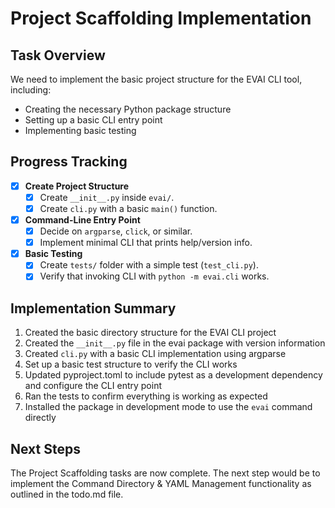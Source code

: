 # Project Scaffolding Implementation

## Task Overview
We need to implement the basic project structure for the EVAI CLI tool, including:
- Creating the necessary Python package structure
- Setting up a basic CLI entry point
- Implementing basic testing

## Progress Tracking
- [X] **Create Project Structure**  
  - [X] Create `__init__.py` inside `evai/`.
  - [X] Create `cli.py` with a basic `main()` function.
- [X] **Command-Line Entry Point**  
  - [X] Decide on `argparse`, `click`, or similar.
  - [X] Implement minimal CLI that prints help/version info.
- [X] **Basic Testing**  
  - [X] Create `tests/` folder with a simple test (`test_cli.py`).
  - [X] Verify that invoking CLI with `python -m evai.cli` works.

## Implementation Summary
1. Created the basic directory structure for the EVAI CLI project
2. Created the `__init__.py` file in the evai package with version information
3. Created `cli.py` with a basic CLI implementation using argparse
4. Set up a basic test structure to verify the CLI works
5. Updated pyproject.toml to include pytest as a development dependency and configure the CLI entry point
6. Ran the tests to confirm everything is working as expected
7. Installed the package in development mode to use the `evai` command directly

## Next Steps
The Project Scaffolding tasks are now complete. The next step would be to implement the Command Directory & YAML Management functionality as outlined in the todo.md file. 